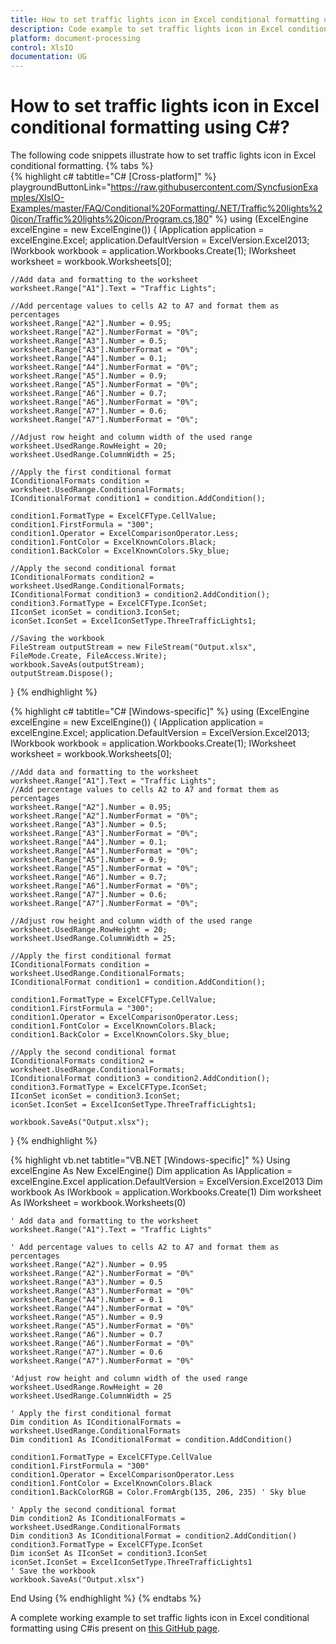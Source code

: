 ```yaml
---
title: How to set traffic lights icon in Excel conditional formatting using C# | Syncfusion
description: Code example to set traffic lights icon in Excel conditional formatting using Syncfusion .NET Excel library (XlsIO).
platform: document-processing
control: XlsIO
documentation: UG
---
```

# How to set traffic lights icon in Excel conditional formatting using C#?
The following code snippets illustrate how to set traffic lights icon in Excel conditional formatting.
{% tabs %}  
{% highlight c# tabtitle="C# [Cross-platform]" %} playgroundButtonLink="https://raw.githubusercontent.com/SyncfusionExamples/XlsIO-Examples/master/FAQ/Conditional%20Formatting/.NET/Traffic%20lights%20icon/Traffic%20lights%20icon/Program.cs,180" %}
using (ExcelEngine excelEngine = new ExcelEngine())
{
    IApplication application = excelEngine.Excel;
    application.DefaultVersion = ExcelVersion.Excel2013;
    IWorkbook workbook = application.Workbooks.Create(1);
    IWorksheet worksheet = workbook.Worksheets[0];

    //Add data and formatting to the worksheet
    worksheet.Range["A1"].Text = "Traffic Lights";

    //Add percentage values to cells A2 to A7 and format them as percentages
    worksheet.Range["A2"].Number = 0.95;
    worksheet.Range["A2"].NumberFormat = "0%";
    worksheet.Range["A3"].Number = 0.5;
    worksheet.Range["A3"].NumberFormat = "0%";
    worksheet.Range["A4"].Number = 0.1;
    worksheet.Range["A4"].NumberFormat = "0%";
    worksheet.Range["A5"].Number = 0.9;
    worksheet.Range["A5"].NumberFormat = "0%";
    worksheet.Range["A6"].Number = 0.7;
    worksheet.Range["A6"].NumberFormat = "0%";
    worksheet.Range["A7"].Number = 0.6;
    worksheet.Range["A7"].NumberFormat = "0%";

    //Adjust row height and column width of the used range
    worksheet.UsedRange.RowHeight = 20;
    worksheet.UsedRange.ColumnWidth = 25;

    //Apply the first conditional format
    IConditionalFormats condition = worksheet.UsedRange.ConditionalFormats;
    IConditionalFormat condition1 = condition.AddCondition();

    condition1.FormatType = ExcelCFType.CellValue;
    condition1.FirstFormula = "300";
    condition1.Operator = ExcelComparisonOperator.Less;
    condition1.FontColor = ExcelKnownColors.Black;
    condition1.BackColor = ExcelKnownColors.Sky_blue;

    //Apply the second conditional format
    IConditionalFormats condition2 = worksheet.UsedRange.ConditionalFormats;
    IConditionalFormat condition3 = condition2.AddCondition();
    condition3.FormatType = ExcelCFType.IconSet;
    IIconSet iconSet = condition3.IconSet;
    iconSet.IconSet = ExcelIconSetType.ThreeTrafficLights1;

    //Saving the workbook
    FileStream outputStream = new FileStream("Output.xlsx", FileMode.Create, FileAccess.Write);
    workbook.SaveAs(outputStream);
    outputStream.Dispose();
} 
{% endhighlight %}

{% highlight c# tabtitle="C# [Windows-specific]" %} 
using (ExcelEngine excelEngine = new ExcelEngine())
{
    IApplication application = excelEngine.Excel;
    application.DefaultVersion = ExcelVersion.Excel2013;
    IWorkbook workbook = application.Workbooks.Create(1);
    IWorksheet worksheet = workbook.Worksheets[0];

    //Add data and formatting to the worksheet
    worksheet.Range["A1"].Text = "Traffic Lights";
    //Add percentage values to cells A2 to A7 and format them as percentages
    worksheet.Range["A2"].Number = 0.95;
    worksheet.Range["A2"].NumberFormat = "0%";
    worksheet.Range["A3"].Number = 0.5;
    worksheet.Range["A3"].NumberFormat = "0%";
    worksheet.Range["A4"].Number = 0.1;
    worksheet.Range["A4"].NumberFormat = "0%";
    worksheet.Range["A5"].Number = 0.9;
    worksheet.Range["A5"].NumberFormat = "0%";
    worksheet.Range["A6"].Number = 0.7;
    worksheet.Range["A6"].NumberFormat = "0%";
    worksheet.Range["A7"].Number = 0.6;
    worksheet.Range["A7"].NumberFormat = "0%";

    //Adjust row height and column width of the used range
    worksheet.UsedRange.RowHeight = 20;
    worksheet.UsedRange.ColumnWidth = 25;

    //Apply the first conditional format
    IConditionalFormats condition = worksheet.UsedRange.ConditionalFormats;
    IConditionalFormat condition1 = condition.AddCondition();

    condition1.FormatType = ExcelCFType.CellValue;
    condition1.FirstFormula = "300";
    condition1.Operator = ExcelComparisonOperator.Less;
    condition1.FontColor = ExcelKnownColors.Black;
    condition1.BackColor = ExcelKnownColors.Sky_blue;

    //Apply the second conditional format
    IConditionalFormats condition2 = worksheet.UsedRange.ConditionalFormats;
    IConditionalFormat condition3 = condition2.AddCondition();
    condition3.FormatType = ExcelCFType.IconSet;
    IIconSet iconSet = condition3.IconSet;
    iconSet.IconSet = ExcelIconSetType.ThreeTrafficLights1;

    workbook.SaveAs("Output.xlsx");
}
{% endhighlight %}

{% highlight vb.net tabtitle="VB.NET [Windows-specific]" %}
Using excelEngine As New ExcelEngine()
    Dim application As IApplication = excelEngine.Excel
    application.DefaultVersion = ExcelVersion.Excel2013
    Dim workbook As IWorkbook = application.Workbooks.Create(1)
    Dim worksheet As IWorksheet = workbook.Worksheets(0)

    ' Add data and formatting to the worksheet
    worksheet.Range("A1").Text = "Traffic Lights"

    ' Add percentage values to cells A2 to A7 and format them as percentages      
    worksheet.Range("A2").Number = 0.95
    worksheet.Range("A2").NumberFormat = "0%"
    worksheet.Range("A3").Number = 0.5
    worksheet.Range("A3").NumberFormat = "0%"
    worksheet.Range("A4").Number = 0.1
    worksheet.Range("A4").NumberFormat = "0%"
    worksheet.Range("A5").Number = 0.9
    worksheet.Range("A5").NumberFormat = "0%"
    worksheet.Range("A6").Number = 0.7
    worksheet.Range("A6").NumberFormat = "0%"
    worksheet.Range("A7").Number = 0.6
    worksheet.Range("A7").NumberFormat = "0%"

    'Adjust row height and column width of the used range    worksheet.UsedRange.RowHeight = 20
    worksheet.UsedRange.ColumnWidth = 25

    ' Apply the first conditional format
    Dim condition As IConditionalFormats = worksheet.UsedRange.ConditionalFormats
    Dim condition1 As IConditionalFormat = condition.AddCondition()

    condition1.FormatType = ExcelCFType.CellValue
    condition1.FirstFormula = "300"
    condition1.Operator = ExcelComparisonOperator.Less
    condition1.FontColor = ExcelKnownColors.Black
    condition1.BackColorRGB = Color.FromArgb(135, 206, 235) ' Sky blue

    ' Apply the second conditional format
    Dim condition2 As IConditionalFormats = worksheet.UsedRange.ConditionalFormats
    Dim condition3 As IConditionalFormat = condition2.AddCondition()
    condition3.FormatType = ExcelCFType.IconSet
    Dim iconSet As IIconSet = condition3.IconSet
    iconSet.IconSet = ExcelIconSetType.ThreeTrafficLights1
    ' Save the workbook
    workbook.SaveAs("Output.xlsx")
End Using
{% endhighlight %}
{% endtabs %}

A complete working example to set traffic lights icon in Excel conditional formatting using C#is present on [this GitHub page](https://github.com/SyncfusionExamples/XlsIO-Examples/tree/master/FAQ/Conditional%20Formatting/.NET/Traffic%20lights%20icon).   




